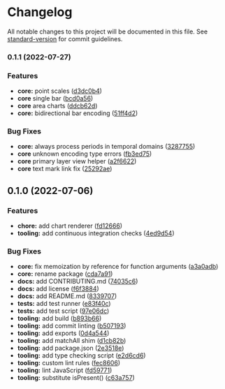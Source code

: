 # Changelog

All notable changes to this project will be documented in this file. See [standard-version](https://github.com/conventional-changelog/standard-version) for commit guidelines.

### 0.1.1 (2022-07-27)


### Features

* **core:** point scales ([d3dc0b4](https://github.com/vijithassar/bisonica/commit/d3dc0b4c7f8daf70ad07790bd4e19c65b97eebb2))
* **core** single bar ([bcd0a56](https://github.com/vijithassar/bisonica/commit/bcd0a56ab9a4c27c955ebb6682a8968fcd4a9683))
* **core** area charts ([ddcb62d](https://github.com/vijithassar/bisonica/commit/ddcb62d020d683e63e22d4c61720b6fbdad6e7b5))
* **core:** bidirectional bar encoding ([51ff4d2](https://github.com/vijithassar/bisonica/commit/51ff4d2f2b9af978a167381ac23565095fbf3a4a))


### Bug Fixes

* **core:** always process periods in temporal domains ([3287755](https://github.com/vijithassar/bisonica/commit/3287755fff2440b799775a8b28f4490ee11ec497))
* **core** unknown encoding type errors ([fb3ed75](https://github.com/vijithassar/bisonica/commit/fb3ed756eef521df28f239bbdf4699f65b10d0c4))
* **core** primary layer view helper ([a2f6622](https://github.com/vijithassar/bisonica/commit/a2f662249414ab69cfa1f2f9f237d07998e0126b))
* **core** text mark link fix ([25292ae](https://github.com/vijithassar/bisonica/commit/25292aeaa89ddd27df21d21f7c3f5959abb2d65e))

## 0.1.0 (2022-07-06)


### Features

* **chore:** add chart renderer ([fd12666](https://github.com/vijithassar/bisonica/commit/fd126665991e86a394e2135093b16c70c48227b7))
* **tooling:** add continuous integration checks ([4ed9d54](https://github.com/vijithassar/bisonica/commit/4ed9d54b8a667120ffc8e040e63117c0032371b0))


### Bug Fixes

* **core:** fix memoization by reference for function arguments ([a3a0adb](https://github.com/vijithassar/bisonica/commit/a3a0adbc776ee0b3797adaac1236085b3bd4ceb2))
* **core:** rename package ([cda7a91](https://github.com/vijithassar/bisonica/commit/cda7a91cce36b0b66784c4c68bd9f160e4437929))
* **docs:** add CONTRIBUTING.md ([74035c6](https://github.com/vijithassar/bisonica/commit/74035c677c5f2df21ef4bb968897c8a28600be2f))
* **docs:** add license ([f6f3884](https://github.com/vijithassar/bisonica/commit/f6f38842ef5cf1abdddcafc258346e62ccfd83b4))
* **docs:** add README.md ([8339707](https://github.com/vijithassar/bisonica/commit/83397075e7f89ac9fd802066f6184a625beb5acd))
* **tests:** add test runner ([e83f40c](https://github.com/vijithassar/bisonica/commit/e83f40ccc797f6113d68c7f9330f93e236c63dc3))
* **tests:** add test script ([97e06dc](https://github.com/vijithassar/bisonica/commit/97e06dcc1659032e3611c4541767bb17f9b86580))
* **tooling:** add build ([b893b66](https://github.com/vijithassar/bisonica/commit/b893b661363bdb6c589028862fff473a7363bdf6))
* **tooling:** add commit linting ([b507193](https://github.com/vijithassar/bisonica/commit/b507193b474ddc4392fe997ff7b025ba698f90df))
* **tooling:** add exports ([0d4a544](https://github.com/vijithassar/bisonica/commit/0d4a54466767a2ea3e576d504854a0994d300aef))
* **tooling:** add matchAll shim ([d1cb82b](https://github.com/vijithassar/bisonica/commit/d1cb82bd286ebcc4b77f2423b51affb1c9e3d696))
* **tooling:** add package.json ([2e3518e](https://github.com/vijithassar/bisonica/commit/2e3518eabedb87ef43a504ecbbdcacfa195cd220))
* **tooling:** add type checking script ([e2d6cd6](https://github.com/vijithassar/bisonica/commit/e2d6cd6685c1c3070250d1e0af8617b174aa327d))
* **tooling:** custom lint rules ([fec8606](https://github.com/vijithassar/bisonica/commit/fec8606e6c29add264ec094dd4f05a12ebb3292e))
* **tooling:** lint JavaScript ([fd59771](https://github.com/vijithassar/bisonica/commit/fd59771d8e8bd5f65605c16413604e5cfe362d20))
* **tooling:** substitute isPresent() ([c63a757](https://github.com/vijithassar/bisonica/commit/c63a757bac10e93f95961d81eff86d00ab1bfee6))
